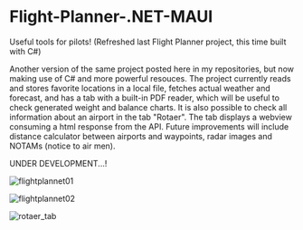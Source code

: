 # Flight-Planner-.NET-MAUI
Useful tools for pilots! (Refreshed last Flight Planner project, this time built with C#)

Another version of the same project posted here in my repositories, but now making use of C# and more powerful resouces.
The project currently reads and stores favorite locations in a local file, fetches actual weather and forecast, and has
a tab with a built-in PDF reader, which will be useful to check generated weight and balance charts. It is also possible
to check all information about an airport in the tab "Rotaer". The tab displays a webview consuming a html response from the API.
Future improvements will include distance calculator between airports and waypoints, radar images and NOTAMs (notice to air men).

UNDER DEVELOPMENT...!

![flightplannet01](https://github.com/fabioweck/Flight-Planner-.NET-MAUI/assets/115494238/e6761edd-a7eb-4bef-abbb-49bb80293008)

![flightplannet02](https://github.com/fabioweck/Flight-Planner-.NET-MAUI/assets/115494238/bdeffcbe-9f3a-41f4-9b67-2eabdf74298d)

![rotaer_tab](https://github.com/fabioweck/Flight-Planner-.NET-MAUI/assets/115494238/28d2ec8b-ec10-4b17-af0c-1f265f6a667a)
